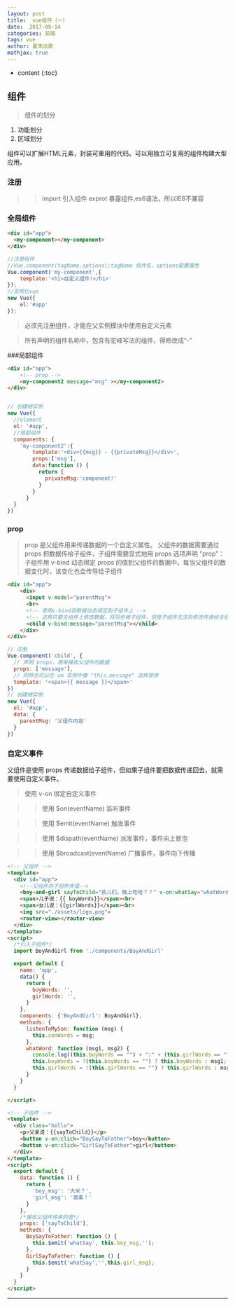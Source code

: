```yaml
---
layout: post
title:  vue组件（一）
date:  2017-09-14
categories: 前端
tags: vue
author: 夏末远歌
mathjax: true
---
```


* content
{:toc}

## 组件
>组件的划分
1. 功能划分
2. 区域划分

组件可以扩展HTML元素，封装可重用的代码。可以用独立可复用的组件构建大型应用。

<!--more-->

### 注册

>>import 引入组件 exprot 暴露组件,es6语法，所以IE8不兼容

### 全局组件

```html
<div id="app">
  <my-component></my-component>
</div>
```
```javascript
//注册组件
//Vue.component(tagName,options);tagName 组件名，options配置属性
Vue.component('my-component',{
    template:'<h1>自定义组件!</h1>'
});
//实例化vue
new Vue({
    el:'#app'
});
```


>必须先注册组件，才能在父实例模块中使用自定义元素

>所有声明的组件名称中，包含有驼峰写法的组件，得修改成“-”



###局部组件



```html
<div id="app">
    <!-- prop -->
    <my-component2 message="msg" ></my-component2>
</div>
```

```javascript

// 创建根实例
new Vue({
  //element
  el: '#app',
  //局部组件
  components: {
    'my-component2':{
        template:'<div>{{msg}} - {{privateMsg}}</div>',
        props:['msg'],
        data:function () {
          return {
            privateMsg:'component!'
          }
        }
      }
  }
})
```


### prop

>prop 是父组件用来传递数据的一个自定义属性。
父组件的数据需要通过 props 把数据传给子组件，子组件需要显式地用 props 选项声明 "prop"：
>子组件用 v-bind 动态绑定 props 的值到父组件的数据中。每当父组件的数据变化时，该变化也会传导给子组件

```html
<div id="app">
    <div>
      <input v-model="parentMsg">
      <br>
      <!-- 使用v-bind将数据动态绑定到子组件上 -->
      <!-- 这样只要主组件上修改数据，将同步被子组件，但是子组件无法将修改传递给主组件改改数据 -->
      <child v-bind:message="parentMsg"></child>
    </div>
</div>
```

```javascript
// 注册
Vue.component('child', {
  // 声明 props，用来接收父组件的数据
  props: ['message'],
  // 同样也可以在 vm 实例中像 "this.message" 这样使用
  template: '<span>{{ message }}</span>'
})
// 创建根实例
new Vue({
  el: '#app',
  data: {
    parentMsg: '父组件内容'
  }
})
```

### 自定义事件

父组件是使用 props 传递数据给子组件，但如果子组件要把数据传递回去，就需要使用自定义事件。

>使用 v-on 绑定自定义事件

>>使用 $on(eventName) 监听事件

>>使用 $emit(eventName) 触发事件

>>使用 $dispath(eventName) 派发事件，事件向上冒泡

>>使用 $broadcast(eventName) 广播事件，事件向下传播


```html
<!-- 父组件 -->
<template>
  <div id="app">
    <!--父组件向子组件传值-->
    <boy-and-girl sayToChild="孩儿们，晚上吃啥？？" v-on:whatSay="whatWord"></boy-and-girl>
    <span>儿子说：{{ boyWords}}</span><br>
    <span>女儿说：{{girlWords}}</span><br>
    <img src="./assets/logo.png">
    <router-view></router-view>
  </div>
</template>
<script>
  /*引入子组件*/
  import BoyAndGirl from './components/BoyAndGirl'

  export default {
    name: 'app',
    data() {
      return {
        boyWords: '',
        girlWords: '',
      }
    },
    components: {'BoyAndGirl': BoyAndGirl},
    methods: {
      listenToMySon: function (msg) {
        this.sonWords = msg;
      },
      whatWord: function (msg1, msg2) {
        console.log((this.boyWords == "") + ":" + (this.girlWords == ""));
        this.boyWords = !(this.boyWords == "") ? this.boyWords : msg1;
        this.girlWords = !(this.girlWords == "") ? this.girlWords : msg2;
      }
    }
  }

</script>

```

```html
<!-- 子组件 -->
<template>
  <div class="hello">
    <p>父亲说：{{sayToChild}}</p>
    <button v-on:click="BoySayToFather">boy</button>
    <button v-on:click="GirlSayToFather">girl</button>
  </div>
</template>
<script>
  export default {
    data: function () {
      return {
        'boy_msg': '大米？',
        'girl_msg': '面条！'
      }
    },
    /*接收父组件传来的值*/
    props: ['sayToChild'],
    methods: {
      BoySayToFather: function () {
        this.$emit('whatSay', this.boy_msg,'');
      },
      GirlSayToFather: function () {
        this.$emit('whatSay','',this.girl_msg);
      }
    }
  }
</script>
```



------------------------------------------------------------

<script async src="//jsfiddle.net/xihalele123/rwzf2xus/3/embed/js,html,result/dark/"></script>